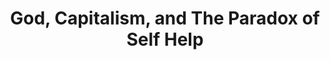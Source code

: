 ---
title: "God, Capitalism, and The Paradox of Self Help"
description: "For thousands of years human beings have co-evolved with the idea of God..."
published: "2024-07-25"
updated: "2024-07-25"
readingTime: "1 min"
redirectUrl: "https://writing.marcelo.app/p/god-capitalism-and-the-paradox-of"
---